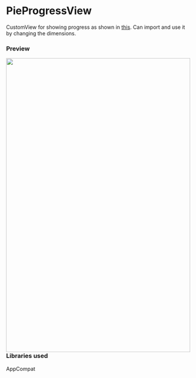 # PieProgressView
CustomView for showing progress as shown in [this][1]. Can import and use it by changing the dimensions.


### Preview  

<a href="url"><img src="https://github.com/nieldeokar/PieProgressView/blob/master/Preview/PieProgressView.gif?raw=true" align="left" height="800" width="500" ></a>


### Libraries used
AppCompat


[1]: https://medium.com/@nieldeokar/using-glide-save-some-time-here-60f41e29d30a

